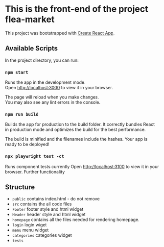 # This is the front-end of the project flea-market

This project was bootstrapped with [Create React App](https://github.com/facebook/create-react-app).

## Available Scripts

In the project directory, you can run:

### `npm start`

Runs the app in the development mode.\
Open [http://localhost:3000](http://localhost:3000) to view it in your browser.

The page will reload when you make changes.\
You may also see any lint errors in the console.

### `npm run build`

Builds the app for production to the build folder.
It correctly bundles React in production mode and optimizes the build for the best performance.

The build is minified and the filenames include the hashes.
Your app is ready to be deployed!

### `npx playwright test -ct`

Runs component tests currently 
Open [http://localhost:3100](http://localhost:3000) to view it in your browser.
Further functionality 



## Structure
- `public` contains index.html - do not remove
- `src` contains the all code files
 - `Footer` footer style and html widget
 - `Header` header style and html widget
 - `homepage` contains all the files needed for rendering homepage.
 - `login` login wiget
 - `menu` menu widget
 - `categories` categories widget
- `tests`
